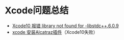 # Xcode问题总结
* [Xcode10 报错 library not found for -libstdc++.6.0.9](https://my.oschina.net/iceTear/blog/2050270)
* [xcode 安装Alcatraz插件](https://www.jianshu.com/p/c4462991f683)（Xcode10失败）

